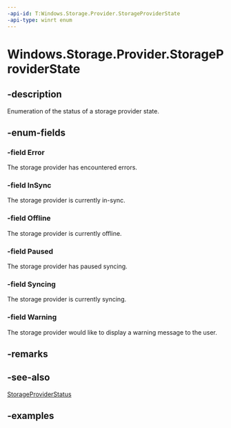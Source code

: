 ```yaml
---
-api-id: T:Windows.Storage.Provider.StorageProviderState
-api-type: winrt enum
---
```


# Windows.Storage.Provider.StorageProviderState

<!--
public enum StorageProviderState
-->


## -description
Enumeration of the status of a storage provider state.

## -enum-fields

### -field Error
The storage provider has encountered errors. 

### -field InSync
The storage provider is currently in-sync.

### -field Offline
The storage provider is currently offline.

### -field Paused
The storage provider has paused syncing.

### -field Syncing
The storage provider is currently syncing.

### -field Warning
The storage provider would like to display a warning message to the user.

## -remarks

## -see-also
[StorageProviderStatus](storageproviderstatus.md)

## -examples



